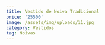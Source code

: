 ```yaml
---
title: Vestido de Noiva Tradicional
price: '25500'
image: /assets/img/uploads/11.jpg
category: Vestidos
tag: Noivas
---
```


